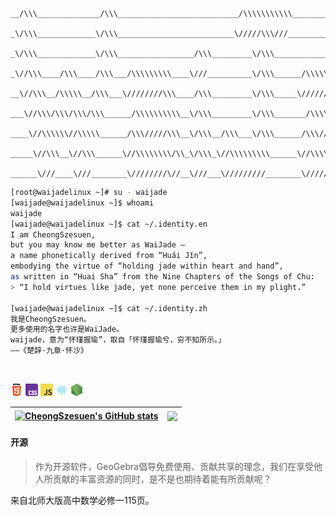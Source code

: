```text
__/\\\______________/\\\___________________________/\\\\\\\\\\\________________________/\\\_________________        
 _\/\\\_____________\/\\\__________________________\/////\\\///________________________\/\\\_________________       
  _\/\\\_____________\/\\\_________________/\\\_________\/\\\___________________________\/\\\_________________      
   _\//\\\____/\\\____/\\\___/\\\\\\\\\____\///__________\/\\\______/\\\\\\\\\___________\/\\\______/\\\\\\\\__     
    __\//\\\__/\\\\\__/\\\___\////////\\\____/\\\_________\/\\\_____\////////\\\_____/\\\\\\\\\____/\\\/////\\\_    
     ___\//\\\/\\\/\\\/\\\______/\\\\\\\\\\__\/\\\_________\/\\\_______/\\\\\\\\\\___/\\\////\\\___/\\\\\\\\\\\__   
      ____\//\\\\\\//\\\\\______/\\\/////\\\__\/\\\__/\\\___\/\\\______/\\\/////\\\__\/\\\__\/\\\__\//\\///////___  
       _____\//\\\__\//\\\______\//\\\\\\\\/\\_\/\\\_\//\\\\\\\\\______\//\\\\\\\\/\\_\//\\\\\\\/\\__\//\\\\\\\\\\_ 
        ______\///____\///________\////////\//__\///___\/////////________\////////\//___\///////\//____\//////////__
```
```bash
[root@waijadelinux ~]# su - waijade
[waijade@waijadelinux ~]$ whoami
waijade
[waijade@waijadelinux ~]$ cat ~/.identity.en
I am CheongSzesuen,  
but you may know me better as WaiJade —  
a name phonetically derived from “Huái Jǐn”,  
embodying the virtue of “holding jade within heart and hand”,  
as written in “Huai Sha” from the Nine Chapters of the Songs of Chu:  
> “I hold virtues like jade, yet none perceive them in my plight.”

[waijade@waijadelinux ~]$ cat ~/.identity.zh
我是CheongSzesuen。
更多使用的名字也许是WaiJade。
waijade，意为“怀瑾握瑜”，取自「怀瑾握瑜兮，穷不知所示。」
——《楚辞·九章·怀沙》

```

<br />

<code><img height="20" alt="html" src="https://raw.githubusercontent.com/github/explore/main/topics/html/html.png"></code>
<code><img height="20" alt="css" src="https://raw.githubusercontent.com/github/explore/main/topics/css/css.png"></code>
<code><img height="20" alt="javascript" src="https://raw.githubusercontent.com/github/explore/main/topics/javascript/javascript.png"></code>
<code><img height="20" alt="react" src="https://raw.githubusercontent.com/github/explore/main/topics/react/react.png"></code>
<code><img height="20" alt="nodejs" src="https://raw.githubusercontent.com/github/explore/main/topics/nodejs/nodejs.png"></code>

| <a href="https://github.com/CheongSzesuen/github-readme-stats"><img align="center" src="https://github-readme-stats.vercel.app/api?username=CheongSzesuen&show_icons=true&include_all_commits=true&theme=buefy&hide_border=true" alt="CheongSzesuen's GitHub stats" /></a> | <a href="https://github.com/CheongSzesuen/github-readme-stats"><img align="center" src="https://github-readme-stats.vercel.app/api/top-langs/?username=CheongSzesuen&layout=compact&theme=buefy&hide_border=true" /></a> |
| ------------- | ------------- |

#### 开源
>作为开源软件，GeoGebra倡导免费使用、贡献共享的理念，我们在享受他人所贡献的丰富资源的同时，是不是也期待着能有所贡献呢？

来自北师大版高中数学必修一115页。

